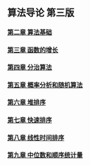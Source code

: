 ## 算法导论 第三版

#### [第二章 算法基础](chapter2/README.md)  

#### [第三章 函数的增长](chapter3/README.md)

#### [第四章 分治算法](chapter4/README.md)

#### [第五章 概率分析和随机算法](chapter5/README.md)

#### [第六章 堆排序](chapter6/README.md)

#### [第七章 快速排序](chapter7/README.md)

#### [第八章 线性时间排序](chapter8/README.md)  

#### [第九章 中位数和顺序统计量](chapter9/README.md)
